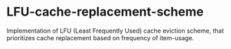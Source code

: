 # LFU-cache-replacement-scheme
Implementation of LFU (Least Frequently Used) cache eviction scheme, that prioritizes cache replacement based on frequency of item-usage.
